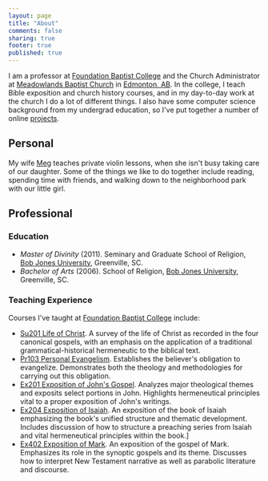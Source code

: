 ```yaml
---
layout: page
title: "About"
comments: false
sharing: true
footer: true
published: true
---
```


I am a professor at [Foundation Baptist College][FBC] and the Church Administrator at [Meadowlands Baptist Church][Meadowlands] in [Edmonton, AB][map]. In the college, I teach Bible exposition and church history courses, and in my day-to-day work at the church I do a lot of different things. I also have some computer science background from my undergrad education, so I've put together a number of online [projects][projects].

## Personal

My wife [Meg](http://www.joyfulmelody.ca/) teaches private violin lessons, when she isn't busy taking care of our daughter. Some of the things we like to do together include reading, spending time with friends, and walking down to the neighborhood park with our little girl.

## Professional

### Education

* *Master of Divinity* (2011). Seminary and Graduate School of Religion, [Bob Jones University][BobJones], Greenville, SC.
* *Bachelor of Arts* (2006). School of Religion, [Bob Jones University][BobJones], Greenville, SC.

### Teaching Experience

Courses I've taught at [Foundation Baptist College][FBC] include:

* [Su201 Life of Christ][su201]. A survey of the life of Christ as recorded in the four canonical gospels, with an emphasis on the application of a traditional grammatical-historical hermeneutic to the biblical text.
* [Pr103 Personal Evangelism][pr103]. Establishes the believer's obligation to evangelize. Demonstrates both the theology and methodologies for carrying out this obligation.
* [Ex201 Exposition of John's Gospel][ex201]. Analyzes major theological themes and exposits select portions in John. Highlights hermeneutical principles vital to a proper exposition of John's writings.
* [Ex204 Exposition of Isaiah][ex204]. An exposition of the book of Isaiah emphasizing the book's unified structure and thematic development. Includes discussion of how to structure a preaching series from Isaiah and vital hermeneutical principles within the book.]
* [Ex402 Exposition of Mark][ex402]. An exposition of the gospel of Mark. Emphasizes its role in the synoptic gospels and its theme. Discusses how to interpret New Testament narrative as well as parabolic literature and discourse.




[BobJones]: http://www.bju.edu/
[FBC]: http://www.foundationbaptistcollege.ca/
[Meadowlands]: http://www.meadowlandsbaptist.com/
[map]: https://maps.google.ca/maps?q=Meadowlands+Baptist+Church,+17+Street+Northwest,+Edmonton,+AB&hl=en&ll=53.453381,-113.368864&spn=0.021287,0.038581&sll=54.498365,-115.000188&sspn=21.3654,39.506836&oq=meadowlands+bapt&t=m&hq=Meadowlands+Baptist+Church,+17+Street+Northwest,+Edmonton,+AB&z=15&iwloc=A
[su201]: http://duncanandmeg.org/blogs/su201/
[pr103]: http://duncanandmeg.org/blogs/pr103/
[ex204]: http://duncanandmeg.org/blogs/ex204/
[ex201]: http://duncanandmeg.org/blogs/ex201/
[ex402]: http://duncanandmeg.org/blogs/ex402/
[projects]: /projects/
